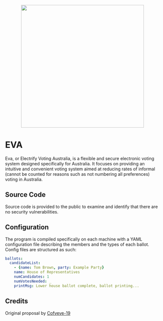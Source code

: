 <p align="center">
  <img width="400" height="400" src="https://i.imgur.com/yU7Gy0B.png">
</p>

# EVA
Eva, or Electrify Voting Australia, is a flexible and secure electronic voting system designed specifically for Australia. It focuses on providing an intuitive and convenient voting system aimed at reducing rates of informal (cannot be counted for reasons such as not numbering all preferences) voting in Australia.

## Source Code
Source code is provided to the public to examine and identify that there are no security vulnerabilities.

## Configuration
The program is compiled specifically on each machine with a YAML configuration file describing the members and the types of each ballot. Config files are structured as such:
```yaml
ballots:
  candidateList:
    - {name: Tom Brown, party: Example Party}
    name: House of Representatives
    numCandidates: 1
    numVotesNeeded: _
    printMsg: Lower house ballot complete, ballot printing...
```
## Credits
Original proposal by [Cofveve-19](https://www.youtube.com/watch?v=gg6glENUHLQ&feature=emb_title&ab_channel=JamesDearlove)
